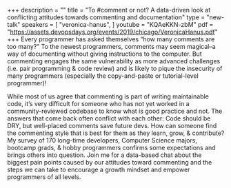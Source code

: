 +++
description = ""
title = "To #comment or not? A data-driven look at conflicting attitudes towards commenting and documentation"
type = "new-talk"
speakers = [
        "veronica-hanus",
]
youtube = "KQAeKKN-zbM"
pdf = "https://assets.devopsdays.org/events/2019/chicago/VeronicaHanus.pdf"
+++
Every programmer has asked themselves “how many comments are too many?” To the newest programmers, comments may seem magical–a way of documenting without giving instructions to the computer. But commenting engages the same vulnerability as more advanced challenges (i.e. pair programming & code review) and is likely to pique the insecurity of many programmers (especially the copy-and-paste or tutorial-level programmer)!

While most of us agree that commenting is part of writing maintainable code, it’s very difficult for someone who has not yet worked in a community-reviewed codebase to know what is good practice and not. The answers that come back often conflict with each other: Code should be DRY, but well-placed comments save future devs. How can someone find the commenting style that is best for them as they learn, grow, & contribute? My survey of 170 long-time developers, Computer Science majors, bootcamp grads, & hobby programmers confirms some expectations and brings others into question. Join me for a data-based chat about the biggest pain points caused by our attitudes toward commenting and the steps we can take to encourage a growth mindset and empower programmers of all levels.